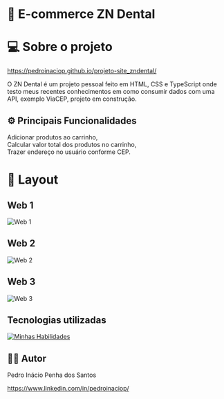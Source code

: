 # :tooth: E-commerce ZN Dental

# :computer: Sobre o projeto

https://pedroinaciop.github.io/projeto-site_zndental/ 

O ZN Dental é um projeto pessoal feito em HTML, CSS e TypeScript onde testo meus recentes conhecimentos em como consumir dados com uma API, exemplo ViaCEP, projeto em construção.

## ⚙️ Principais Funcionalidades

Adicionar produtos ao carrinho, <br>
Calcular valor total dos produtos no carrinho, <br>
Trazer endereço no usuário conforme CEP.

# 🎨 Layout

## Web 1
![Web 1](https://pedroinaciop.github.io/projeto-site_zndental/dist/images/web-1.png)

## Web 2
![Web 2](https://pedroinaciop.github.io/projeto-site_zndental/dist/images/web-2.png)

## Web 3 
![Web 3](https://pedroinaciop.github.io/projeto-site_zndental/dist/images/web-3.png)

## Tecnologias utilizadas
[![Minhas Habilidades](https://skillicons.dev/icons?i=html,css,react)](https://skillicons.dev)

## 👨‍💻 Autor

Pedro Inácio Penha dos Santos

https://www.linkedin.com/in/pedroinaciop/
